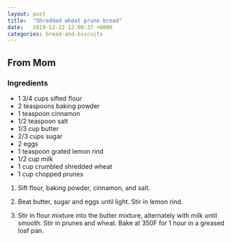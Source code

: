 ```yaml
---
layout: post
title:  "Shredded wheat prune bread"
date:   2019-12-22 12:00:37 +0000
categories: bread-and-biscuits
---
```


## From Mom
### Ingredients
* 1 3/4 cups sifted flour
* 2 teaspoons baking powder
* 1 teaspoon cinnamon
* 1/2 teaspoon salt
* 1/3 cup butter
* 2/3 cups sugar
* 2 eggs
* 1 teaspoon grated lemon rind
* 1/2 cup milk
* 1 cup crumbled shredded wheat
* 1 cup chopped prunes


1. Sift flour, baking powder, cinnamon, and salt.


2. Beat butter, sugar and eggs until light. Stir in lemon rind.

3. Stir in flour mixture into the butter mixture, alternately with milk until smooth. Stir in prunes and wheat. Bake at 350F for 1 hour in a greased loaf pan.
